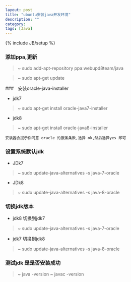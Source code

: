 ```yaml
---
layout: post
title: "ubuntu安装java开发环境"
description: ""
category: 
tags: [Java]
---
```

{% include JB/setup %}


### 添加ppa,更新

> ~ sudo add-apt-repository ppa:webupd8team/java

> ~ sudo apt-get update

###　安装oracle-java-installer

- jdk7
> ~ sudo apt-get install oracle-java7-installer
- jdk8
> ~ sudo apt-get install oracle-java8-installer

```
安装器会提示你同意 oracle 的服务条款,选择 ok,然后选择yes 即可
```
### 设置系统默认jdk
- JDk7
> ~ sudo update-java-alternatives -s java-7-oracle
- JDk8
> ~ sudo update-java-alternatives -s java-8-oracle

### 切换jdk版本
- jdk8 切换到jdk7
> ~ sudo update-java-alternatives -s java-7-oracle
- jdk7 切换到jdk8
> ~ sudo update-java-alternatives -s java-8-oracle

### 测试jdk 是是否安装成功
> ~ java -version
> ~ javac -version



